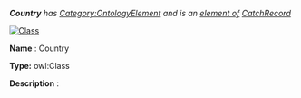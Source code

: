 ___Country__ 
 has
 [Category:OntologyElement](../../Category/OntologyElement "Category:OntologyElement") 
 and is an
 [element of](../../Property/ElementOf "Property:ElementOf") 
[CatchRecord](../../Submissions/CatchRecord "Submissions:CatchRecord")_




  





[![Class](../../images/thumb/2/27/Class.gif/45px-Class.gif)](../../Image/Class.gif "Class")


__Name__ 
 : Country
 



__Type:__ 
 owl:Class
 



__Description__ 
 :
